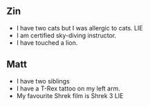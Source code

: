 ## Zin

- I have two cats but I was allergic to cats. LIE
- I am certified sky-diving instructor. 
- I have touched a lion.

## Matt

- I have two siblings
- I have a T-Rex tattoo on my left arm.
- My favourite Shrek film is Shrek 3 LIE
